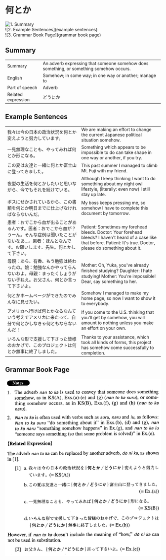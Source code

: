 # 何とか

![1. Summary](summary)<br>
![2. Example Sentences](example sentences)<br>
![3. Grammar Book Page](grammar book page)<br>


## Summary

<table><tr>   <td>Summary</td>   <td>An adverb expressing that someone somehow does something, or something somehow occurs.</td></tr><tr>   <td>English</td>   <td>Somehow; in some way; in one way or another; manage to</td></tr><tr>   <td>Part of speech</td>   <td>Adverb</td></tr><tr>   <td>Related expression</td>   <td>どうにか</td></tr></table>

## Example Sentences

<table><tr>   <td>我々は今の日本の政治状況を何とか変えようと努力しています。</td>   <td>We are making an effort to change the current Japanese political situation somehow.</td></tr><tr>   <td>一見無理なことも、やってみれば何とか形になる。</td>   <td>Something which appears to be impossible to do can take shape in one way or another, if you try.</td></tr><tr>   <td>この夏は友達と一緒に何とか富士山に登ってきました。</td>   <td>This past summer I managed to climb Mt. Fuji with my friend.</td></tr><tr>   <td>夜型の生活を何とかしたいと思いながら、今でもそれを続けている。</td>   <td>Although I keep thinking I want to do something about my night owl lifestyle, (literally: even now) I still stay up late.</td></tr><tr>   <td>ボスにせかされているから、この書類を何とか明日までに仕上げなければならないんだ。</td>   <td>My boss keeps pressing me, so somehow I have to complete this document by tomorrow.</td></tr><tr>   <td>患者：おでこから血が出ることがあるんです。医者：おでこから血が？うーん。そんな症例は聞いたことがないなあ…。患者：ほんとなんです。お願いします、先生。何とかして下さい。</td>   <td>Patient: Sometimes my forehead bleeds. Doctor: Your forehead bleeds? I haven't heard of a case like that before. Patient: It's true. Doctor, please do something about it.</td></tr><tr>   <td>母親：あら、有香、もう勉強は終わったの。娘：勉強なんかやってらんないわよ。母親：まったくしょうがない子ねえ。お父さん、何とか言って下さいよ。</td>   <td>Mother: Oh, Yuka, you've already ﬁnished studying? Daughter: I hate studying! Mother: You're impossible! Dear, say something to her.</td></tr><tr>   <td>何とかホームページができたのでみんなに見せたい。</td>   <td>Somehow I managed to make my home page, so now I want to show it to everybody.</td></tr><tr>   <td>アメリカへ行けば何とかなるなんていう考えでアメリカに来たって、自分で何とかしなきゃ何ともならないんだ！</td>   <td>If you come to the U.S. thinking that you'll get by somehow, you will amount to nothing unless you make an effort on your own.</td></tr><tr>   <td>いろんな形で支援して下さった皆様のおかげで、このプロジェクトは何とか無事に終了しました。</td>   <td>Thanks to your assistance, which took all kinds of forms, this project has somehow come successfully to completion.</td></tr></table>

## Grammar Book Page

![](../img/Advanced何とか.png)

